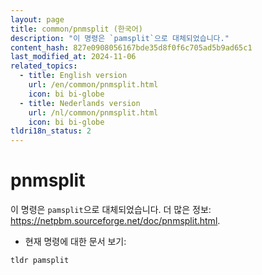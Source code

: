 ```yaml
---
layout: page
title: common/pnmsplit (한국어)
description: "이 명령은 `pamsplit`으로 대체되었습니다."
content_hash: 827e0908056167bde35d8f0f6c705ad5b9ad65c1
last_modified_at: 2024-11-06
related_topics:
  - title: English version
    url: /en/common/pnmsplit.html
    icon: bi bi-globe
  - title: Nederlands version
    url: /nl/common/pnmsplit.html
    icon: bi bi-globe
tldri18n_status: 2
---
```

# pnmsplit

이 명령은 `pamsplit`으로 대체되었습니다.
더 많은 정보: <https://netpbm.sourceforge.net/doc/pnmsplit.html>.

- 현재 명령에 대한 문서 보기:

`tldr pamsplit`
